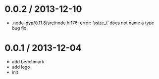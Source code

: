 
0.0.2 / 2013-12-10 
==================

  * .node-gyp/0.11.8/src/node.h:176: error: ‘ssize_t’ does not name a type bug fix

0.0.1 / 2013-12-04 
==================

  * add benchmark
  * add logo
  * init
